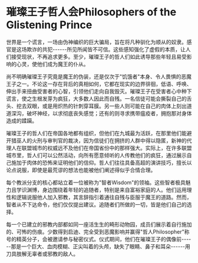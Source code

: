 # 璀璨王子哲人会Philosophers of the Glistening Prince 

世界是一个谎言，一场由伪神编织的巨大骗局，旨在将凡种驯化为顺从的奴隶。感官是这场欺诈的共犯------所见所闻皆不可信。这些感知强化了虚假的本质，让人们接受现状，不再追求更多。至少，璀璨王子的哲人们如此诱导那些年轻且易受影响的心灵，使他们成为魔王的仆从。

尚不明确璀璨王子究竟是魔王的伪装，还是仅次于"饥饿者"本身、令人畏惧的恶魔王子之一。不论这一存在背后的真相如何，它都在现实的边界徘徊，低语、呼唤、伸出手来扭曲受害者的心智，引领他们走向自我毁灭。璀璨王子在受害者心中种下谎言，使之生根发芽为疯狂，大多数人因此而自残。一名信徒可能会撕裂自己的舌头、挖去双眼，或是用炽热的针刺穿耳膜。另一些人则可能在自己的肉体上刻出道道深沟，破坏神经，以求彻底丧失感觉；还有的则寻求携带瘟疫者，拥抱那对身体造成的蹂躏。

璀璨王子的哲人们在帝国各地都有组织，但他们在九城最为活跃，在那里他们能避开猎巫人的火刑与审判官的裁决，因为信徒们在拥挤的人群中得以隐匿，新神的代理人在联盟城市的权威远不及他们在帝国省份中的那样强大。实际上，在许多联盟城市里，哲人们可以公然活动，向所有愿意倾听的人传教他们的疯狂，通过展示自己施加于肉体的恐怖来证明他们的信仰。哲人们往往具备高超的演讲技巧，擅长以论点说服，即使是最荒谬的想法也能被他们阐述得似乎合情合理。

每个教派分支的核心都站立着一位被称为"智者Wisdom"的领袖。这些智者极具魅力且学识渊博，身边围绕着年轻的追随者，特别是来自富裕家庭的人。他们运用理性和逻辑说服他人加入邪教，其言辞指引着通往自残与臣服于魔王的道路。然而，智者从不下达命令，他们仅仅提出建议。追随者们所做的一切，皆是他们自己的选择。

每一个已建立的邪教内部都如同一座活生生的畸形动物园，成员们展示着自行施加的、可怖的伤痕。少数得到启迪、完全受到恶魔影响并赢得"哲人Philosopher"称号的精英分子，会被邀请参与秘密仪式。仪式期间，他们在璀璨王子的偶像前------那是一个巨大、血肉模糊、正尖叫着的头颅，缺失了眼睛、鼻子和耳朵------用刀具肢解无辜者或邪教的敌人。

#  
